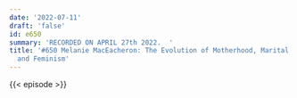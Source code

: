 ```yaml
---
date: '2022-07-11'
draft: 'false'
id: e650
summary: 'RECORDED ON APRIL 27th 2022.  '
title: '#650 Melanie MacEacheron: The Evolution of Motherhood, Marital Surname Change,
  and Feminism'
---
```

{{< episode >}}

